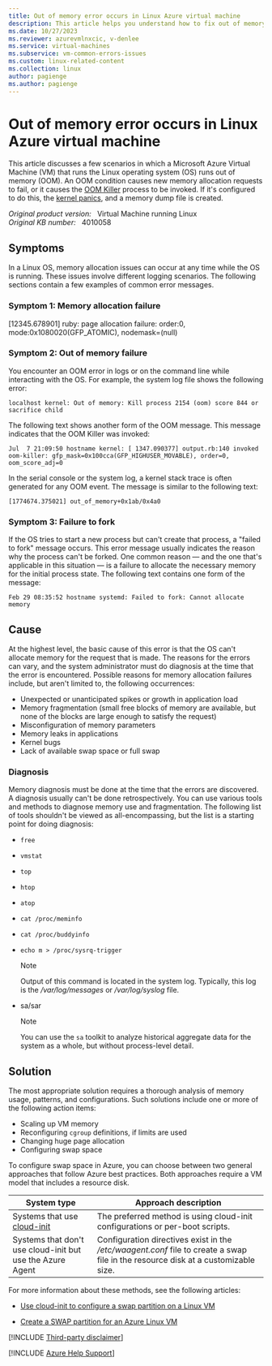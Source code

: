 ```yaml
---
title: Out of memory error occurs in Linux Azure virtual machine
description: This article helps you understand how to fix out of memory errors by adding swap space in Linux Azure virtual machines.
ms.date: 10/27/2023
ms.reviewer: azurevmlnxcic, v-denlee
ms.service: virtual-machines
ms.subservice: vm-common-errors-issues
ms.custom: linux-related-content
ms.collection: linux
author: pagienge
ms.author: pagienge
---
```

# Out of memory error occurs in Linux Azure virtual machine

This article discusses a few scenarios in which a Microsoft Azure Virtual Machine (VM) that runs the Linux operating system (OS) runs out of memory (OOM). An OOM condition causes new memory allocation requests to fail, or it causes the [OOM Killer](https://linux-mm.org/OOM_Killer) process to be invoked. If it's configured to do this, the [kernel panics](../virtual-machines-linux/linux-kernel-panic-troubleshooting.md), and a memory dump file is created.

*Original product version:* &nbsp; Virtual Machine running Linux  
*Original KB number:* &nbsp; 4010058

## Symptoms

In a Linux OS, memory allocation issues can occur at any time while the OS is running. These issues involve different logging scenarios. The following sections contain a few examples of common error messages.

### Symptom 1: Memory allocation failure

[12345.678901] ruby: page allocation failure: order:0, mode:0x1080020(GFP_ATOMIC), nodemask=(null)

### Symptom 2: Out of memory failure

You encounter an OOM error in logs or on the command line while interacting with the OS. For example, the system log file shows the following error:

```output
localhost kernel: Out of memory: Kill process 2154 (oom) score 844 or sacrifice child
```

The following text shows another form of the OOM message. This message indicates that the OOM Killer was invoked:

```output
Jul  7 21:09:50 hostname kernel: [ 1347.090377] output.rb:140 invoked oom-killer: gfp_mask=0x100cca(GFP_HIGHUSER_MOVABLE), order=0, oom_score_adj=0
```

In the serial console or the system log, a kernel stack trace is often generated for any OOM event. The message is similar to the following text:

```output
[1774674.375021] out_of_memory+0x1ab/0x4a0
```

### Symptom 3: Failure to fork

If the OS tries to start a new process but can't create that process, a "failed to fork" message occurs. This error message usually indicates the reason why the process can't be forked. One common reason — and the one that's applicable in this situation — is a failure to allocate the necessary memory for the initial process state. The following text contains one form of the message:

```output
Feb 29 08:35:52 hostname systemd: Failed to fork: Cannot allocate memory
```

## Cause

At the highest level, the basic cause of this error is that the OS can't allocate memory for the request that is made. The reasons for the errors can vary, and the system administrator must do diagnosis at the time that the error is encountered. Possible reasons for memory allocation failures include, but aren't limited to, the following occurrences:

- Unexpected or unanticipated spikes or growth in application load
- Memory fragmentation (small free blocks of memory are available, but none of the blocks are large enough to satisfy the request)
- Misconfiguration of memory parameters
- Memory leaks in applications
- Kernel bugs
- Lack of available swap space or full swap

### Diagnosis

Memory diagnosis must be done at the time that the errors are discovered. A diagnosis usually can't be done retrospectively. You can use various tools and methods to diagnose memory use and fragmentation. The following list of tools shouldn't be viewed as all-encompassing, but the list is a starting point for doing diagnosis:

- `free`
- `vmstat`
- `top`
- `htop`
- `atop`
- `cat /proc/meminfo`
- `cat /proc/buddyinfo`
- `echo m > /proc/sysrq-trigger`
  
  > [!NOTE]  
  > Output of this command is located in the system log. Typically, this log is the */var/log/messages* or */var/log/syslog* file.

- sa/sar
  
  > [!NOTE]  
  > You can use the `sa` toolkit to analyze historical aggregate data for the system as a whole, but without process-level detail.

## Solution

The most appropriate solution requires a thorough analysis of memory usage, patterns, and configurations. Such solutions include one or more of the following action items:

- Scaling up VM memory
- Reconfiguring `cgroup` definitions, if limits are used
- Changing huge page allocation
- Configuring swap space

To configure swap space in Azure, you can choose between two general approaches that follow Azure best practices. Both approaches require a VM model that includes a resource disk.

| System type | Approach description |
|--|--|
| Systems that use [cloud-init](https://cloudinit.readthedocs.io) | The preferred method is using cloud-init configurations or per-boot scripts. |
| Systems that don't use cloud-init but use the Azure Agent | Configuration directives exist in the */etc/waagent.conf* file to create a swap file in the resource disk at a customizable size. |

For more information about these methods, see the following articles:

- [Use cloud-init to configure a swap partition on a Linux VM](/azure/virtual-machines/linux/cloudinit-configure-swapfile)

- [Create a SWAP partition for an Azure Linux VM](../virtual-machines-linux/create-swap-file-linux-vm.md)

[!INCLUDE [Third-party disclaimer](../../includes/third-party-disclaimer.md)]

[!INCLUDE [Azure Help Support](../../includes/azure-help-support.md)]
